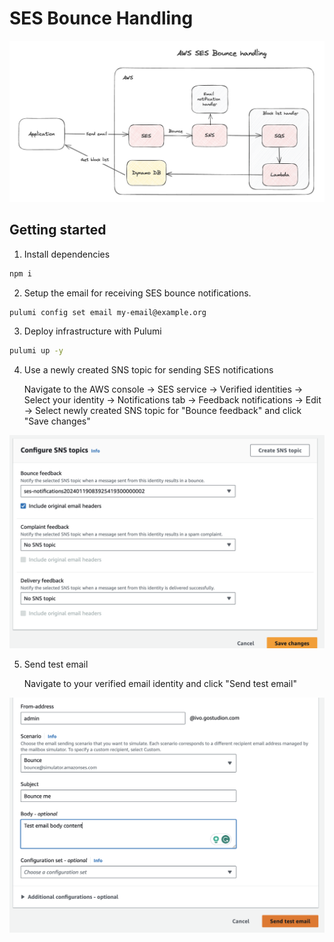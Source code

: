 # SES Bounce Handling

![Infrastructure diagram](./images/infrastructure-diagram.png)

## Getting started

1. Install dependencies

```bash
npm i
```

2. Setup the email for receiving SES bounce notifications.

```bash
pulumi config set email my-email@example.org
```

3. Deploy infrastructure with Pulumi

```bash
pulumi up -y
```

4. Use a newly created SNS topic for sending SES notifications

   Navigate to the AWS console -> SES service -> Verified identities -> Select your identity -> Notifications tab -> Feedback notifications -> Edit -> Select newly created SNS topic for "Bounce feedback" and click "Save changes"

![SES SNS topic](./images/ses-sns-topic.png)

5. Send test email

   Navigate to your verified email identity and click "Send test email"

![SES test email](./images/test-email.png)
